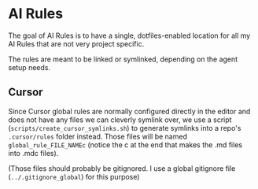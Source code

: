 # AI Rules

The goal of AI Rules is to have a single, dotfiles-enabled location for all my AI Rules that are not very project specific.

The rules are meant to be linked or symlinked, depending on the agent setup needs.

## Cursor
Since Cursor global rules are normally configured directly in the editor and does not have any files we can cleverly symlink over, we use a script (`scripts/create_cursor_symlinks.sh`) to generate symlinks into a repo's `.cursor/rules` folder instead. Those files will be named `global_rule_FILE_NAMEc` (notice the c at the end that makes the .md files into .mdc files).

(Those files should probably be gitignored. I use a global gitignore file (`../.gitignore_global`) for this purpose)
